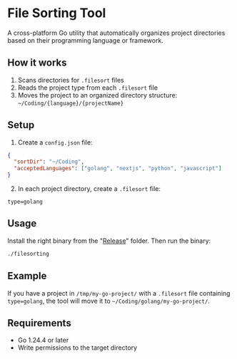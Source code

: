 # File Sorting Tool

A cross-platform Go utility that automatically organizes project directories based on their programming language or framework.

## How it works

1. Scans directories for `.filesort` files
2. Reads the project type from each `.filesort` file
3. Moves the project to an organized directory structure: `~/Coding/{language}/{projectName}`

## Setup

1. Create a `config.json` file:

```json
{
  "sortDir": "~/Coding",
  "acceptedLanguages": ["golang", "nextjs", "python", "javascript"]
}
```

2. In each project directory, create a `.filesort` file:

```
type=golang
```

## Usage

Install the right binary from the "[Release](https://github.com/MonkyMars/LangSort)" folder.
Then run the binary:

```bash
./filesorting
```

## Example

If you have a project in `/tmp/my-go-project/` with a `.filesort` file containing `type=golang`, the tool will move it to `~/Coding/golang/my-go-project/`.

## Requirements

- Go 1.24.4 or later
- Write permissions to the target directory
